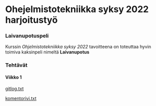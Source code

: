 # Ohejelmistotekniikka syksy 2022 harjoitustyö

### Laivanupotuspeli
Kurssin *Ohjelmistotekniikka syksy 2022* tavoitteena on toteuttaa hyvin 
toimiva kaksinpeli nimeltä **Laivanupotus**

### Tehtävät
#### Viikko 1
[gitlog.txt](https://github.com/jjmjasmin/ot-harjoitustyo/blob/main/laskarit/viikko1/gitlog.txt)

[komentorivi.txt](https://github.com/jjmjasmin/ot-harjoitustyo/blob/main/laskarit/viikko1/komentorivi.txt)

